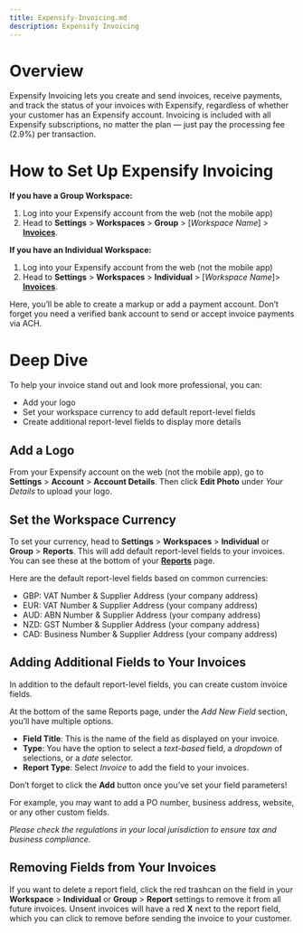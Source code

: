 ```yaml
---
title: Expensify-Invoicing.md
description: Expensify Invoicing
---
```

# Overview
Expensify Invoicing lets you create and send invoices, receive payments, and track the status of your invoices with Expensify, regardless of whether your customer has an Expensify account. Invoicing is included with all Expensify subscriptions, no matter the plan — just pay the processing fee (2.9%) per transaction.

# How to Set Up Expensify Invoicing

**If you have a Group Workspace:**

1. Log into your Expensify account from the web (not the mobile app) 
2. Head to **Settings** > **Workspaces** > **Group** > [_Workspace Name_] > [**Invoices**](https://staging.expensify.com/policy?param={%22policyID%22:%2220AB6A03EB9CE54D%22}#invoices).

**If you have an Individual Workspace:**

1. Log into your Expensify account from the web (not the mobile app) 
2. Head to **Settings** > **Workspaces** > **Individual** > [_Workspace Name_]> [**Invoices**](https://staging.expensify.com/policy?param={%22policyID%22:%22BD5FB746D3B220D6%22}#invoices).

Here, you’ll be able to create a markup or add a payment account. Don’t forget you need a verified bank account to send or accept invoice payments via ACH.

# Deep Dive

To help your invoice stand out and look more professional, you can: 

- Add your logo
- Set your workspace currency to add default report-level fields
- Create additional report-level fields to display more details

## Add a Logo

From your Expensify account on the web (not the mobile app), go to **Settings** > **Account** > **Account Details**. Then click **Edit Photo** under _Your Details_ to upload your logo.

## Set the Workspace Currency

To set your currency, head to **Settings** > **Workspaces** > **Individual** or **Group** > **Reports**. This will add default report-level fields to your invoices.  You can see these at the bottom of your [**Reports**](https://staging.expensify.com/reports) page. 

Here are the default report-level fields based on common currencies:

- GBP: VAT Number & Supplier Address (your company address)
- EUR: VAT Number & Supplier Address (your company address)
- AUD: ABN Number & Supplier Address (your company address)
- NZD: GST Number & Supplier Address (your company address)
- CAD: Business Number & Supplier Address (your company address)

## Adding Additional Fields to Your Invoices

In addition to the default report-level fields, you can create custom invoice fields.

At the bottom of the same Reports page, under the _Add New Field_ section, you’ll have multiple options. 

- **Field Title**: This is the name of the field as displayed on your invoice.
- **Type**: You have the option to select a _text-based_ field, a _dropdown_ of selections, or a _date_ selector.
- **Report Type**: Select _Invoice_ to add the field to your invoices.

Don’t forget to click the **Add** button once you’ve set your field parameters!

For example, you may want to add a PO number, business address, website, or any other custom fields.

_Please check the regulations in your local jurisdiction to ensure tax and business compliance._

## Removing Fields from Your Invoices

If you want to delete a report field, click the red trashcan on the field in your **Workspace** > **Individual** or **Group** > **Report** settings to remove it from all future invoices. Unsent invoices will have a red **X** next to the report field, which you can click to remove before sending the invoice to your customer.
